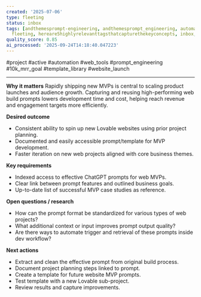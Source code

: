 ```yaml
---
created: '2025-07-06'
type: fleeting
status: inbox
tags: [andthemesprompt-engineering, andthemesprompt_engineering, automation, chatgpt,
  fleeting, hereare5highlyrelevanttagsthatcapturethekeyconcepts, inbox, mvp_launch]
quality_score: 0.85
ai_processed: '2025-09-24T14:18:40.047223'
---
```




#project #active #automation #web_tools #prompt_engineering #10k_mrr_goal #template_library #website_launch

---



**Why it matters** Rapidly shipping new MVPs is central to scaling product launches and audience growth. Capturing and reusing high-performing web build prompts lowers development time and cost, helping reach revenue and engagement targets more efficiently.

**Desired outcome**

- Consistent ability to spin up new Lovable websites using prior project planning.
- Documented and easily accessible prompt/template for MVP development.
- Faster iteration on new web projects aligned with core business themes.

**Key requirements**

- Indexed access to effective ChatGPT prompts for web MVPs.
- Clear link between prompt features and outlined business goals.
- Up-to-date list of successful MVP case studies as reference.

**Open questions / research**

- How can the prompt format be standardized for various types of web projects?
- What additional context or input improves prompt output quality?
- Are there ways to automate trigger and retrieval of these prompts inside dev workflow?

**Next actions**

- Extract and clean the effective prompt from original build process.
- Document project planning steps linked to prompt.
- Create a template for future website MVP prompts.
- Test template with a new Lovable sub-project.
- Review results and capture improvements.

